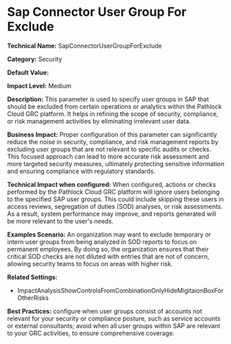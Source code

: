 # Sap Connector User Group For Exclude

**Technical Name:** SapConnectorUserGroupForExclude

**Category:** Security

**Default Value:**

**Impact Level:** Medium

**Description:** This parameter is used to specify user groups in SAP that should be excluded from certain operations or analytics within the Pathlock Cloud GRC platform. It helps in refining the scope of security, compliance, or risk management activities by eliminating irrelevant user data.

**Business Impact:** Proper configuration of this parameter can significantly reduce the noise in security, compliance, and risk management reports by excluding user groups that are not relevant to specific audits or checks. This focused approach can lead to more accurate risk assessment and more targeted security measures, ultimately protecting sensitive information and ensuring compliance with regulatory standards.

**Technical Impact when configured:** When configured, actions or checks performed by the Pathlock Cloud GRC platform will ignore users belonging to the specified SAP user groups. This could include skipping these users in access reviews, segregation of duties (SOD) analyses, or risk assessments. As a result, system performance may improve, and reports generated will be more relevant to the user's needs.

**Examples Scenario:** An organization may want to exclude temporary or intern user groups from being analyzed in SOD reports to focus on permanent employees. By doing so, the organization ensures that their critical SOD checks are not diluted with entries that are not of concern, allowing security teams to focus on areas with higher risk.

**Related Settings:** 

- ImpactAnalysisShowControlsFromCombinationOnlyHideMigitaionBoxForOtherRisks 

**Best Practices:** configure when user groups consist of accounts not relevant for your security or compliance posture, such as service accounts or external consultants; avoid when all user groups within SAP are relevant to your GRC activities, to ensure comprehensive coverage.